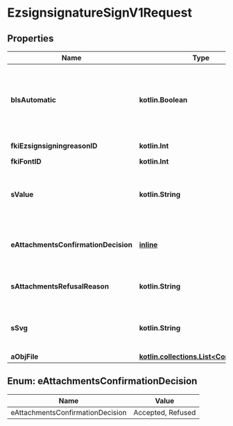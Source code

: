 
# EzsignsignatureSignV1Request

## Properties
| Name | Type | Description | Notes |
| ------------ | ------------- | ------------- | ------------- |
| **bIsAutomatic** | **kotlin.Boolean** | Indicates if the Ezsignsignature was part of an automatic process or not.  This can only be true if eEzsignsignatureType is **Acknowledgement**, **City**, **Signature**, **Initials** or **Stamp**.  |  |
| **fkiEzsignsigningreasonID** | **kotlin.Int** | The unique ID of the Ezsignsigningreason |  [optional] |
| **fkiFontID** | **kotlin.Int** | The unique ID of the Font |  [optional] |
| **sValue** | **kotlin.String** | The value required for the Ezsignsignature.  This can only be set if eEzsignsignatureType is **City**, **FieldText** or **FieldTextarea** |  [optional] |
| **eAttachmentsConfirmationDecision** | [**inline**](#EAttachmentsConfirmationDecision) | Whether the attachment are accepted or refused.  This can only be set if eEzsignsignatureType is **AttachmentsConfirmation** |  [optional] |
| **sAttachmentsRefusalReason** | **kotlin.String** | The reason of refused.  This can only be set if eEzsignsignatureType is **AttachmentsConfirmation** |  [optional] |
| **sSvg** | **kotlin.String** | The SVG of the signature.  This can only be set if eEzsignsignatureType is **Signature**_/_**Initials** and **bIsAutomatic** is false |  [optional] |
| **aObjFile** | [**kotlin.collections.List&lt;CommonFile&gt;**](CommonFile.md) |  |  [optional] |


<a id="EAttachmentsConfirmationDecision"></a>
## Enum: eAttachmentsConfirmationDecision
| Name | Value |
| ---- | ----- |
| eAttachmentsConfirmationDecision | Accepted, Refused |



